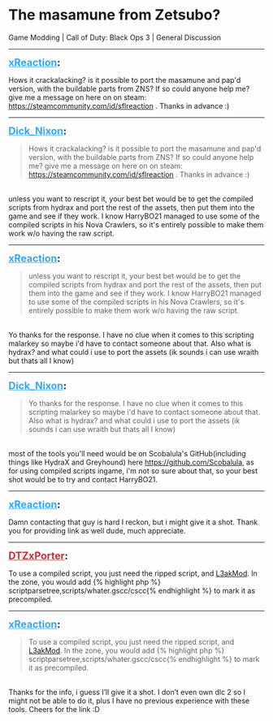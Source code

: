 # The masamune from Zetsubo?
Game Modding | Call of Duty: Black Ops 3 | General Discussion

---
<strong style="font-size: 1.4em;"><span style="text-decoration: underline;text-decoration-color: #34a7f9;"><span style="color:#34a7f9;">xReaction</span></span>:</strong>

<p>Hows it crackalacking? is it possible to port the masamune and pap&#39;d version, with the buildable parts from ZNS? If so could anyone help me? give me a message on here on on steam: <a href="https://steamcommunity.com/id/sflreaction">https://steamcommunity.com/id/sflreaction</a> . Thanks in advance :)</p>

---
<strong style="font-size: 1.4em;"><span style="text-decoration: underline;text-decoration-color: #34a7f9;"><span style="color:#34a7f9;">Dick_Nixon</span></span>:</strong>

<p><blockquote>Hows it crackalacking? is it possible to port the masamune and pap&#39;d version, with the buildable parts from ZNS? If so could anyone help me? give me a message on here on on steam: <a href="https://steamcommunity.com/id/sflreaction">https://steamcommunity.com/id/sflreaction</a> . Thanks in advance :)<br /></blockquote><br />unless you want to rescript it, your best bet would be to get the compiled scripts from hydrax and port the rest of the assets, then put them into the game and see if they work. I know HarryBO21 managed to use some of the compiled scripts in his Nova Crawlers, so it&#39;s entirely possible to make them work w/o having the raw script.</p>

---
<strong style="font-size: 1.4em;"><span style="text-decoration: underline;text-decoration-color: #34a7f9;"><span style="color:#34a7f9;">xReaction</span></span>:</strong>

<p><blockquote>unless you want to rescript it, your best bet would be to get the compiled scripts from hydrax and port the rest of the assets, then put them into the game and see if they work. I know HarryBO21 managed to use some of the compiled scripts in his Nova Crawlers, so it&#39;s entirely possible to make them work w/o having the raw script.<br /></blockquote><br />Yo thanks for the response. I have no clue when it comes to this scripting malarkey so maybe i&#39;d have to contact someone about that. Also what is hydrax? and what could i use to port the assets (ik sounds i can use wraith but thats all I know)</p>

---
<strong style="font-size: 1.4em;"><span style="text-decoration: underline;text-decoration-color: #34a7f9;"><span style="color:#34a7f9;">Dick_Nixon</span></span>:</strong>

<p><blockquote>Yo thanks for the response. I have no clue when it comes to this scripting malarkey so maybe i&#39;d have to contact someone about that. Also what is hydrax? and what could i use to port the assets (ik sounds i can use wraith but thats all I know)<br /></blockquote><br />most of the tools you&#39;ll need would be on Scobalula&#39;s GitHub(including things like HydraX and Greyhound) here <a href="https://github.com/Scobalula">https://github.com/Scobalula</a>, as for using compiled scripts ingame, i&#39;m not so sure about that, so your best shot would be to try and contact HarryBO21.</p>

---
<strong style="font-size: 1.4em;"><span style="text-decoration: underline;text-decoration-color: #34a7f9;"><span style="color:#34a7f9;">xReaction</span></span>:</strong>

<p>Damn contacting that guy is hard I reckon, but i might give it a shot. Thank you for providing link as well dude, much appreciate.</p>

---
<strong style="font-size: 1.4em;"><span style="text-decoration: underline;text-decoration-color: #CB2D36;"><span style="color:#CB2D36;">DTZxPorter</span></span>:</strong>

<p>To use a compiled script, you just need the ripped script, and <a href="https://wiki.modme.co/wiki/black_ops_3/Lua-(LUI).html">L3akMod</a>. In the zone, you would add {% highlight php %}
scriptparsetree,scripts/whater.gscc/cscc{% endhighlight %}
to mark it as precompiled.</p>

---
<strong style="font-size: 1.4em;"><span style="text-decoration: underline;text-decoration-color: #34a7f9;"><span style="color:#34a7f9;">xReaction</span></span>:</strong>

<p><blockquote>To use a compiled script, you just need the ripped script, and <a href="https://wiki.modme.co/wiki/black_ops_3/Lua-(LUI).html">L3akMod</a>. In the zone, you would add {% highlight php %}
scriptparsetree,scripts/whater.gscc/cscc{% endhighlight %}
to mark it as precompiled.<br /></blockquote><br />Thanks for the info, i guess I’ll give it a shot. I don’t even own dlc 2 so I might not be able to do it, plus I have no previous experience with these tools. Cheers for the link :D</p>
